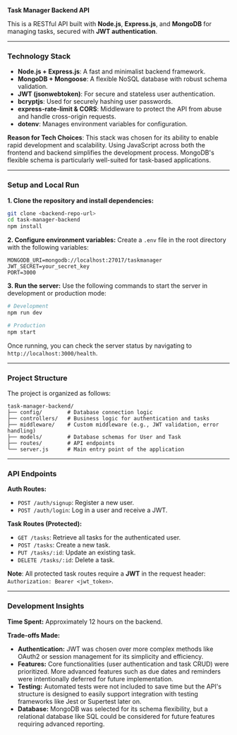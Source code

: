 **Task Manager Backend API**

This is a RESTful API built with **Node.js**, **Express.js**, and **MongoDB** for managing tasks, secured with **JWT authentication**.

-----

### **Technology Stack**

  * **Node.js + Express.js**: A fast and minimalist backend framework.
  * **MongoDB + Mongoose**: A flexible NoSQL database with robust schema validation.
  * **JWT (jsonwebtoken)**: For secure and stateless user authentication.
  * **bcryptjs**: Used for securely hashing user passwords.
  * **express-rate-limit & CORS**: Middleware to protect the API from abuse and handle cross-origin requests.
  * **dotenv**: Manages environment variables for configuration.

**Reason for Tech Choices**: This stack was chosen for its ability to enable rapid development and scalability. Using JavaScript across both the frontend and backend simplifies the development process. MongoDB's flexible schema is particularly well-suited for task-based applications.

-----

### **Setup and Local Run**

**1. Clone the repository and install dependencies:**

```bash
git clone <backend-repo-url>
cd task-manager-backend
npm install
```

**2. Configure environment variables:**
Create a `.env` file in the root directory with the following variables:

```
MONGODB_URI=mongodb://localhost:27017/taskmanager
JWT_SECRET=your_secret_key
PORT=3000
```

**3. Run the server:**
Use the following commands to start the server in development or production mode:

```bash
# Development
npm run dev

# Production
npm start
```

Once running, you can check the server status by navigating to `http://localhost:3000/health`.

-----

### **Project Structure**

The project is organized as follows:

```
task-manager-backend/
├── config/        # Database connection logic
├── controllers/   # Business logic for authentication and tasks
├── middleware/    # Custom middleware (e.g., JWT validation, error handling)
├── models/        # Database schemas for User and Task
├── routes/        # API endpoints
└── server.js      # Main entry point of the application
```

-----

### **API Endpoints**

**Auth Routes:**

  * `POST /auth/signup`: Register a new user.
  * `POST /auth/login`: Log in a user and receive a JWT.

**Task Routes (Protected):**

  * `GET /tasks`: Retrieve all tasks for the authenticated user.
  * `POST /tasks`: Create a new task.
  * `PUT /tasks/:id`: Update an existing task.
  * `DELETE /tasks/:id`: Delete a task.

**Note**: All protected task routes require a **JWT** in the request header: `Authorization: Bearer <jwt_token>`.

-----

### **Development Insights**

**Time Spent:** Approximately 12 hours on the backend.

**Trade-offs Made:**

  * **Authentication:** JWT was chosen over more complex methods like OAuth2 or session management for its simplicity and efficiency.
  * **Features:** Core functionalities (user authentication and task CRUD) were prioritized. More advanced features such as due dates and reminders were intentionally deferred for future implementation.
  * **Testing:** Automated tests were not included to save time but the API's structure is designed to easily support integration with testing frameworks like Jest or Supertest later on.
  * **Database:** MongoDB was selected for its schema flexibility, but a relational database like SQL could be considered for future features requiring advanced reporting.